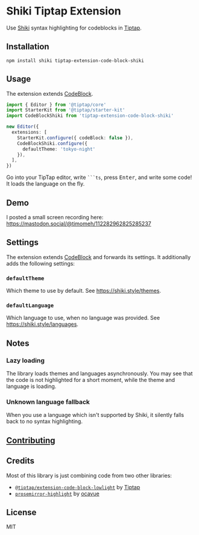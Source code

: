 # Shiki Tiptap Extension

Use [Shiki](https://shiki.style/) syntax highlighting for codeblocks in [Tiptap](https://tiptap.dev/).

## Installation

```console
npm install shiki tiptap-extension-code-block-shiki
```

## Usage

The extension extends [CodeBlock](https://tiptap.dev/docs/editor/api/nodes/code-block).

```ts
import { Editor } from '@tiptap/core'
import StarterKit from '@tiptap/starter-kit'
import CodeBlockShiki from 'tiptap-extension-code-block-shiki'

new Editor({
  extensions: [
    StarterKit.configure({ codeBlock: false }),
    CodeBlockShiki.configure({
      defaultTheme: 'tokyo-night'
    }),
  ],
})
```

Go into your TipTap editor, write `` ```ts ``, press <kbd>Enter</kbd>, and write some code! It loads the language on the fly.

## Demo

I posted a small screen recording here: https://mastodon.social/@timomeh/112282962825285237

## Settings

The extension extends [CodeBlock](https://tiptap.dev/docs/editor/api/nodes/code-block) and forwards its settings. It additionally adds the following settings:

### `defaultTheme`

Which theme to use by default. See https://shiki.style/themes.

### `defaultLanguage`

Which language to use, when no language was provided. See https://shiki.style/languages.

## Notes

### Lazy loading

The library loads themes and languages asynchronously. You may see that the code is not highlighted for a short moment, while the theme and language is loading.

### Unknown language fallback

When you use a language which isn't supported by Shiki, it silently falls back to no syntax highlighting.

## [Contributing](CONTRIBUTING.md)

## Credits

Most of this library is just combining code from two other libraries:

- [`@tiptap/extension-code-block-lowlight`](https://github.com/ueberdosis/tiptap/tree/main/packages/extension-code-block-lowlight) by [Tiptap](https://tiptap.dev)
- [`prosemirror-highlight`](https://github.com/ocavue/prosemirror-highlight) by [ocavue](https://github.com/ocavue)

## License

MIT